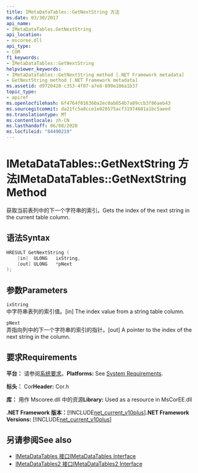```yaml
---
title: IMetaDataTables::GetNextString 方法
ms.date: 03/30/2017
api_name:
- IMetaDataTables.GetNextString
api_location:
- mscoree.dll
api_type:
- COM
f1_keywords:
- IMetaDataTables::GetNextString
helpviewer_keywords:
- IMetaDataTables::GetNextString method [.NET Framework metadata]
- GetNextString method [.NET Framework metadata]
ms.assetid: d9720428-c353-4f07-a7e8-899e106a1b37
topic_type:
- apiref
ms.openlocfilehash: 6f4764f016360a2ec0ab054b7a89ccb3f86aeb43
ms.sourcegitcommit: da21fc5a8cce1e028575acf31974681a1bc5aeed
ms.translationtype: MT
ms.contentlocale: zh-CN
ms.lasthandoff: 06/08/2020
ms.locfileid: "84490219"
---
```

# <a name="imetadatatablesgetnextstring-method"></a><span data-ttu-id="f8bac-102">IMetaDataTables::GetNextString 方法</span><span class="sxs-lookup"><span data-stu-id="f8bac-102">IMetaDataTables::GetNextString Method</span></span>
<span data-ttu-id="f8bac-103">获取当前表列中的下一个字符串的索引。</span><span class="sxs-lookup"><span data-stu-id="f8bac-103">Gets the index of the next string in the current table column.</span></span>  
  
## <a name="syntax"></a><span data-ttu-id="f8bac-104">语法</span><span class="sxs-lookup"><span data-stu-id="f8bac-104">Syntax</span></span>  
  
```cpp  
HRESULT GetNextString (
    [in]  ULONG   ixString,  
    [out] ULONG   *pNext  
);  
```  
  
## <a name="parameters"></a><span data-ttu-id="f8bac-105">参数</span><span class="sxs-lookup"><span data-stu-id="f8bac-105">Parameters</span></span>  
 `ixString`  
 <span data-ttu-id="f8bac-106">中字符串表列的索引值。</span><span class="sxs-lookup"><span data-stu-id="f8bac-106">[in] The index value from a string table column.</span></span>  
  
 `pNext`  
 <span data-ttu-id="f8bac-107">弄指向列中的下一个字符串的索引的指针。</span><span class="sxs-lookup"><span data-stu-id="f8bac-107">[out] A pointer to the index of the next string in the column.</span></span>  
  
## <a name="requirements"></a><span data-ttu-id="f8bac-108">要求</span><span class="sxs-lookup"><span data-stu-id="f8bac-108">Requirements</span></span>  
 <span data-ttu-id="f8bac-109">**平台：** 请参阅[系统要求](../../get-started/system-requirements.md)。</span><span class="sxs-lookup"><span data-stu-id="f8bac-109">**Platforms:** See [System Requirements](../../get-started/system-requirements.md).</span></span>  
  
 <span data-ttu-id="f8bac-110">**标头：** Cor</span><span class="sxs-lookup"><span data-stu-id="f8bac-110">**Header:** Cor.h</span></span>  
  
 <span data-ttu-id="f8bac-111">**库：** 用作 Mscoree.dll 中的资源</span><span class="sxs-lookup"><span data-stu-id="f8bac-111">**Library:** Used as a resource in MsCorEE.dll</span></span>  
  
 <span data-ttu-id="f8bac-112">**.NET Framework 版本：**[!INCLUDE[net_current_v10plus](../../../../includes/net-current-v10plus-md.md)]</span><span class="sxs-lookup"><span data-stu-id="f8bac-112">**.NET Framework Versions:** [!INCLUDE[net_current_v10plus](../../../../includes/net-current-v10plus-md.md)]</span></span>  
  
## <a name="see-also"></a><span data-ttu-id="f8bac-113">另请参阅</span><span class="sxs-lookup"><span data-stu-id="f8bac-113">See also</span></span>

- [<span data-ttu-id="f8bac-114">IMetaDataTables 接口</span><span class="sxs-lookup"><span data-stu-id="f8bac-114">IMetaDataTables Interface</span></span>](imetadatatables-interface.md)
- [<span data-ttu-id="f8bac-115">IMetaDataTables2 接口</span><span class="sxs-lookup"><span data-stu-id="f8bac-115">IMetaDataTables2 Interface</span></span>](imetadatatables2-interface.md)
